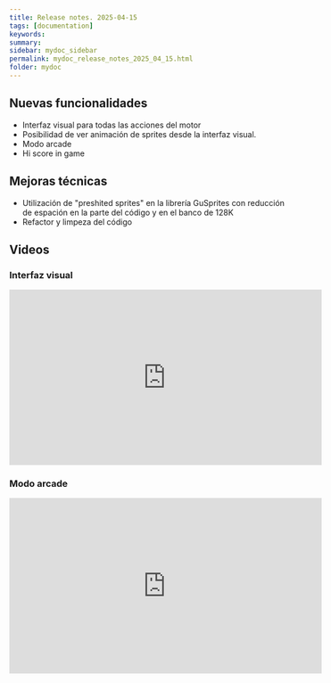 ```yaml
---
title: Release notes. 2025-04-15
tags: [documentation]
keywords:
summary: 
sidebar: mydoc_sidebar
permalink: mydoc_release_notes_2025_04_15.html
folder: mydoc
---
```


## Nuevas funcionalidades
* Interfaz visual para todas las acciones del motor
* Posibilidad de ver animación de sprites desde la interfaz visual.
* Modo arcade
* Hi score in game

## Mejoras técnicas
* Utilización de "preshited sprites" en la librería GuSprites con reducción de espación en la parte del código y en el banco de 128K
* Refactor y limpeza del código

## Videos

### Interfaz visual
<iframe width="560" height="315" src="https://www.youtube.com/embed/IPcWkfDhON8?si=iQM2f8GaWEcPDbsz" title="YouTube video player" frameborder="0" allow="accelerometer; autoplay; clipboard-write; encrypted-media; gyroscope; picture-in-picture; web-share" referrerpolicy="strict-origin-when-cross-origin" allowfullscreen></iframe>

### Modo arcade
<iframe width="560" height="315" src="https://www.youtube.com/embed/rYt84n_4cLQ?si=8WghiVBhmNC4WoWf" title="YouTube video player" frameborder="0" allow="accelerometer; autoplay; clipboard-write; encrypted-media; gyroscope; picture-in-picture; web-share" referrerpolicy="strict-origin-when-cross-origin" allowfullscreen></iframe>


